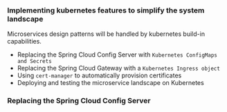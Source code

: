 ### Implementing kubernetes features to simplify the system landscape

Microservices design patterns will be handled by kubernetes build-in capabilities.

- Replacing the Spring Cloud Config Server with `Kubernetes ConfigMaps and Secrets`
- Replacing the Spring Cloud Gateway with a `Kubernetes Ingress object`
- Using `cert-manager` to automatically provision certificates
- Deploying and testing the microservice landscape on Kubernetes


### Replacing the Spring Cloud Config Server

